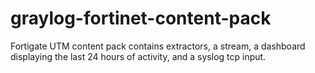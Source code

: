 # graylog-fortinet-content-pack
Fortigate UTM content pack contains extractors, a stream, a dashboard displaying the last 24 hours of activity, and a syslog tcp input.
